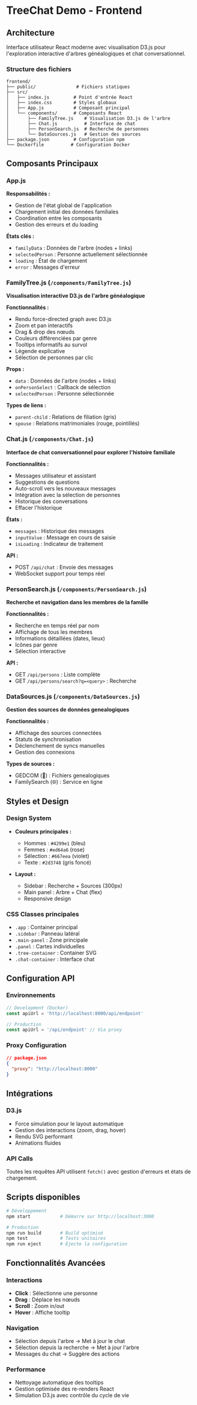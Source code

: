 # TreeChat Demo - Frontend

## Architecture

Interface utilisateur React moderne avec visualisation D3.js pour l'exploration interactive d'arbres généalogiques et chat conversationnel.

### Structure des fichiers

```
frontend/
├── public/               # Fichiers statiques
├── src/
│   ├── index.js         # Point d'entrée React
│   ├── index.css        # Styles globaux
│   ├── App.js           # Composant principal
│   └── components/      # Composants React
│       ├── FamilyTree.js    # Visualisation D3.js de l'arbre
│       ├── Chat.js          # Interface de chat
│       ├── PersonSearch.js  # Recherche de personnes
│       └── DataSources.js   # Gestion des sources
├── package.json         # Configuration npm
└── Dockerfile          # Configuration Docker
```

## Composants Principaux

### App.js
**Responsabilités :**
- Gestion de l'état global de l'application
- Chargement initial des données familiales
- Coordination entre les composants
- Gestion des erreurs et du loading

**États clés :**
- `familyData` : Données de l'arbre (nodes + links)
- `selectedPerson` : Personne actuellement sélectionnée
- `loading` : État de chargement
- `error` : Messages d'erreur

### FamilyTree.js (`/components/FamilyTree.js`)
**Visualisation interactive D3.js de l'arbre généalogique**

**Fonctionnalités :**
- Rendu force-directed graph avec D3.js
- Zoom et pan interactifs
- Drag & drop des nœuds
- Couleurs différenciées par genre
- Tooltips informatifs au survol
- Légende explicative
- Sélection de personnes par clic

**Props :**
- `data` : Données de l'arbre (nodes + links)
- `onPersonSelect` : Callback de sélection
- `selectedPerson` : Personne sélectionnée

**Types de liens :**
- `parent-child` : Relations de filiation (gris)
- `spouse` : Relations matrimoniales (rouge, pointillés)

### Chat.js (`/components/Chat.js`)
**Interface de chat conversationnel pour explorer l'histoire familiale**

**Fonctionnalités :**
- Messages utilisateur et assistant
- Suggestions de questions
- Auto-scroll vers les nouveaux messages
- Intégration avec la sélection de personnes
- Historique des conversations
- Effacer l'historique

**États :**
- `messages` : Historique des messages
- `inputValue` : Message en cours de saisie
- `isLoading` : Indicateur de traitement

**API :**
- POST `/api/chat` : Envoie des messages
- WebSocket support pour temps réel

### PersonSearch.js (`/components/PersonSearch.js`)
**Recherche et navigation dans les membres de la famille**

**Fonctionnalités :**
- Recherche en temps réel par nom
- Affichage de tous les membres
- Informations détaillées (dates, lieux)
- Icônes par genre
- Sélection interactive

**API :**
- GET `/api/persons` : Liste complète
- GET `/api/persons/search?q=<query>` : Recherche

### DataSources.js (`/components/DataSources.js`)
**Gestion des sources de données genealogiques**

**Fonctionnalités :**
- Affichage des sources connectées
- Statuts de synchronisation
- Déclenchement de syncs manuelles
- Gestion des connexions

**Types de sources :**
- GEDCOM (📄) : Fichiers genealogiques
- FamilySearch (🌐) : Service en ligne

## Styles et Design

### Design System
- **Couleurs principales :**
  - Hommes : `#4299e1` (bleu)
  - Femmes : `#ed64a6` (rose)
  - Sélection : `#667eea` (violet)
  - Texte : `#2d3748` (gris foncé)

- **Layout :**
  - Sidebar : Recherche + Sources (300px)
  - Main panel : Arbre + Chat (flex)
  - Responsive design

### CSS Classes principales
- `.app` : Container principal
- `.sidebar` : Panneau latéral
- `.main-panel` : Zone principale
- `.panel` : Cartes individuelles
- `.tree-container` : Container SVG
- `.chat-container` : Interface chat

## Configuration API

### Environnements
```javascript
// Development (Docker)
const apiUrl = 'http://localhost:8000/api/endpoint'

// Production
const apiUrl = '/api/endpoint' // Via proxy
```

### Proxy Configuration
```json
// package.json
{
  "proxy": "http://localhost:8000"
}
```

## Intégrations

### D3.js
- Force simulation pour le layout automatique
- Gestion des interactions (zoom, drag, hover)
- Rendu SVG performant
- Animations fluides

### API Calls
Toutes les requêtes API utilisent `fetch()` avec gestion d'erreurs et états de chargement.

## Scripts disponibles

```bash
# Développement
npm start           # Démarre sur http://localhost:3000

# Production
npm run build       # Build optimisé
npm test            # Tests unitaires
npm run eject       # Éjecte la configuration
```

## Fonctionnalités Avancées

### Interactions
- **Click** : Sélectionne une personne
- **Drag** : Déplace les nœuds
- **Scroll** : Zoom in/out
- **Hover** : Affiche tooltip

### Navigation
- Sélection depuis l'arbre → Met à jour le chat
- Sélection depuis la recherche → Met à jour l'arbre
- Messages du chat → Suggère des actions

### Performance
- Nettoyage automatique des tooltips
- Gestion optimisée des re-renders React
- Simulation D3.js avec contrôle du cycle de vie